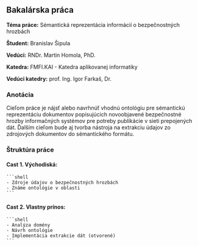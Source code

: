 ## Bakalárska práca

**Téma práce:** Sémantická reprezentácia informácií o bezpečnostných hrozbách

**Študent:** Branislav Šipula

**Vedúci:** RNDr. Martin Homola, PhD.

**Katedra:** FMFI.KAI - Katedra aplikovanej informatiky

**Vedúci katedry:** prof. Ing. Igor Farkaš, Dr.

### Anotácia

Cieľom práce je nájsť alebo navrhnúť vhodnú ontológiu pre sémantickú
reprezentáciu dokumentov popisujúcich novoobjavené bezpečnostné hrozby
informačných systémov pre potreby publikácie v sieti prepojených dát. Ďalším
cieľom bude aj tvorba nástroja na extrakciu údajov zo zdrojových dokumentov
do sémantického formátu.

### Štruktúra práce

#### Cast 1. Východiská:
    ```shell
    - Zdroje údajov o bezpečnostných hrozbách
    - Známe ontológie v oblasti
    ```

#### Cast 2. Vlastny prínos:
    ```shell
    - Analýza domény
    - Návrh ontológie
    - Implementácia extrakcie dát (otvorené)
    ```

